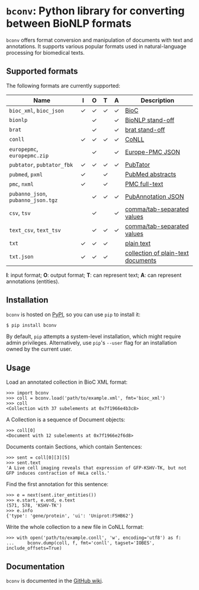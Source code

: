 # `bconv`: Python library for converting between BioNLP formats

`bconv` offers format conversion and manipulation of documents with text and annotations.
It supports various popular formats used in natural-language processing for biomedical texts.


## Supported formats

The following formats are currently supported:

| Name                               | I | O | T | A | Description |
| ---------------------------------- | - | - | - | - | ----------- |
| `bioc_xml`, `bioc_json`            | ✓ | ✓ | ✓ | ✓ | [BioC][1] |
| `bionlp`                           |   | ✓ |   | ✓ | [BioNLP stand-off][2] |
| `brat`                             |   | ✓ |   | ✓ | [brat stand-off][2] |
| `conll`                            | ✓ | ✓ | ✓ | ✓ | [CoNLL][3] |
| `europepmc`, `europepmc.zip`       |   | ✓ |   | ✓ | [Europe-PMC JSON][4] |
| `pubtator`, `pubtator_fbk`         | ✓ | ✓ | ✓ | ✓ | [PubTator][5] |
| `pubmed`, `pxml`                   | ✓ |   | ✓ |   | [PubMed abstracts][6] |
| `pmc`, `nxml`                      | ✓ |   | ✓ |   | [PMC full-text][6] |
| `pubanno_json`, `pubanno_json.tgz` |   | ✓ | ✓ | ✓ | [PubAnnotation JSON][7] |
| `csv`, `tsv`                       |   | ✓ |   | ✓ | [comma/tab-separated values][8] |
| `text_csv`, `text_tsv`             |   | ✓ | ✓ | ✓ | [comma/tab-separated values][8] |
| `txt`                              | ✓ | ✓ | ✓ |   | [plain text][9] |
| `txt.json`                         | ✓ | ✓ | ✓ |   | [collection of plain-text documents][9] |

**I**: input format;
**O**: output format;
**T**: can represent text;
**A**: can represent annotations (entities).

[1]: https://github.com/lfurrer/bconv/wiki/BioC
[2]: https://github.com/lfurrer/bconv/wiki/Brat
[3]: https://github.com/lfurrer/bconv/wiki/CoNLL
[4]: https://github.com/lfurrer/bconv/wiki/EuropePMC
[5]: https://github.com/lfurrer/bconv/wiki/PubTator
[6]: https://github.com/lfurrer/bconv/wiki/PubMed
[7]: https://github.com/lfurrer/bconv/wiki/PubAnnotation
[8]: https://github.com/lfurrer/bconv/wiki/CSV
[9]: https://github.com/lfurrer/bconv/wiki/TXT


## Installation

`bconv` is hosted on [PyPI](https://pypi.org/project/bconv/), so you can use `pip` to install it:
```sh
$ pip install bconv
```
By default, `pip` attempts a system-level installation, which might require admin privileges.
Alternatively, use `pip`'s `--user` flag for an installation owned by the current user.


## Usage

Load an annotated collection in BioC XML format:
```pycon
>>> import bconv
>>> coll = bconv.load('path/to/example.xml', fmt='bioc_xml')
>>> coll
<Collection with 37 subelements at 0x7f1966e4b3c8>
```
A Collection is a sequence of Document objects:
```pycon
>>> coll[0]
<Document with 12 subelements at 0x7f1966e2f6d8>
```
Documents contain Sections, which contain Sentences:
```pycon
>>> sent = coll[0][3][5]
>>> sent.text
'A Live cell imaging reveals that expression of GFP‐KSHV‐TK, but not GFP induces contraction of HeLa cells.'
```
Find the first annotation for this sentence:
```pycon
>>> e = next(sent.iter_entities())
>>> e.start, e.end, e.text
(571, 578, 'KSHV‐TK')
>>> e.info
{'type': 'gene/protein', 'ui': 'Uniprot:F5HB62'}
```
Write the whole collection to a new file in CoNLL format:
```pycon
>>> with open('path/to/example.conll', 'w', encoding='utf8') as f:
...     bconv.dump(coll, f, fmt='conll', tagset='IOBES', include_offsets=True)
```


## Documentation

`bconv` is documented in the [GitHub wiki](https://github.com/lfurrer/bconv/wiki).
